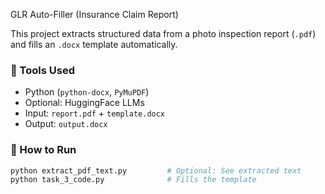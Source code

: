 GLR Auto-Filler (Insurance Claim Report)

This project extracts structured data from a photo inspection report (`.pdf`) and fills an `.docx` template automatically.

### 🧰 Tools Used
- Python (`python-docx`, `PyMuPDF`)
- Optional: HuggingFace LLMs
- Input: `report.pdf` + `template.docx`
- Output: `output.docx`

### 🚀 How to Run
```bash
python extract_pdf_text.py         # Optional: See extracted text
python task_3_code.py              # Fills the template
